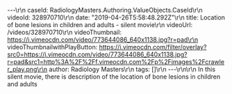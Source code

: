 ---\r\n
                caseId: RadiologyMasters.Authoring.ValueObjects.CaseId\r\n
                videoId: 328970710\r\n
                date: "2019-04-26T5:58:48.292Z"\r\n
                title: Location of bone lesions in children and adults - silent movie\r\n
                videoUrl: /videos/328970710\r\n
                videoThumbnail: https://i.vimeocdn.com/video/773644086_640x1138.jpg?r=pad\r\n
                videoThumbnailwithPlayButton: https://i.vimeocdn.com/filter/overlay?src0=https://i.vimeocdn.com/video/773644086_640x1138.jpg?r=pad&src1=http%3A%2F%2Ff.vimeocdn.com%2Fp%2Fimages%2Fcrawler_play.png\r\n
                author: Radiology Masters\r\n
                tags: []\r\n
                ---\r\n\r\n
                In this silent movie, there is description of the location of bone lesions in children and adults